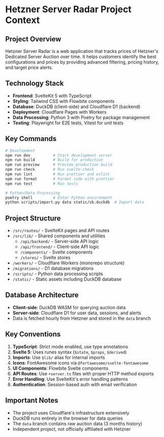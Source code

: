 # Hetzner Server Radar Project Context

## Project Overview
Hetzner Server Radar is a web application that tracks prices of Hetzner's Dedicated Server Auction over time. It helps customers identify the best configurations and prices by providing advanced filtering, pricing history, and target price alerts.

## Technology Stack
- **Frontend**: SvelteKit 5 with TypeScript
- **Styling**: Tailwind CSS with Flowbite components
- **Database**: DuckDB (client-side) and Cloudflare D1 (backend)
- **Deployment**: Cloudflare Pages with Workers
- **Data Processing**: Python 3 with Poetry for package management
- **Testing**: Playwright for E2E tests, Vitest for unit tests

## Key Commands
```bash
# Development
npm run dev          # Start development server
npm run build        # Build for production
npm run preview      # Preview production build
npm run check        # Run svelte-check
npm run lint         # Run prettier and eslint
npm run format       # Format code with prettier
npm run test         # Run tests

# Python/Data Processing
poetry shell         # Enter Python environment
python scripts/import.py data static/sb.duckdb  # Import data
```

## Project Structure
- `/src/routes/` - SvelteKit pages and API routes
- `/src/lib/` - Shared components and utilities
  - `/api/backend/` - Server-side API logic
  - `/api/frontend/` - Client-side API logic
  - `/components/` - Svelte components
  - `/stores/` - Svelte stores
- `/workers/` - Cloudflare Workers (monorepo structure)
- `/migrations/` - D1 database migrations
- `/scripts/` - Python data processing scripts
- `/static/` - Static assets including DuckDB database

## Database Architecture
- **Client-side**: DuckDB WASM for querying auction data
- **Server-side**: Cloudflare D1 for user data, sessions, and alerts
- Data is fetched hourly from Hetzner and stored in the `data` branch

## Key Conventions
1. **TypeScript**: Strict mode enabled, use type annotations
2. **Svelte 5**: Uses runes syntax (`$state`, `$props`, `$derived`)
3. **Imports**: Use `$lib/` alias for internal imports
4. **Icons**: FontAwesome icons via `@fortawesome/svelte-fontawesome`
5. **UI Components**: Flowbite Svelte components
6. **API Routes**: Use `+server.ts` files with proper HTTP method exports
7. **Error Handling**: Use SvelteKit's error handling patterns
8. **Authentication**: Session-based auth with email verification

## Important Notes
- The project uses Cloudflare's infrastructure extensively
- DuckDB runs entirely in the browser for data queries
- The `data` branch contains raw auction data (3 months history)
- Independent project, not officially affiliated with Hetzner